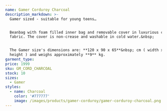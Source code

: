 ```yaml
---
name: Gamer Corduroy Charcoal
description_markdown: >-
  Gamer sized - suitable for young teens…


  Beanbag with foam filled inner bag and removable cover in luxurious corduroy
  fabric. The cover is non-crease and washable in cold water.&nbsp;


  The Gamer size's dimensions are: **120 x 90 x 65**&nbsp; cm ( width x depth x
  height ) and weighs approximately **9** kg.
garment_type:
price: 1999
sku: GM_CORD_CHARCOAL
stock: 10
sizes:
  - Gamer
styles:
  - name: Charcoal
    color: '#777777'
    image: /images/products/gamer-corduroy/gamer-corduroy-charcoal.png
---
```

